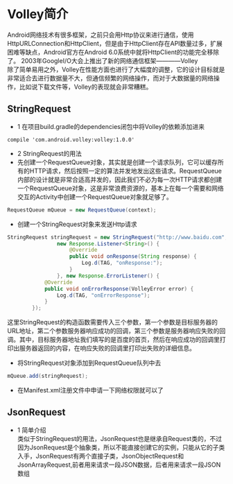 # Volley简介    
Android网络技术有很多框架，之前只会用Http协议来进行通信，使用HttpURLConnection和HttpClient，但是由于HttpClient存在API数量过多，扩展困难等缺点，Android官方在Android 6.0系统中就将HttpClient的功能完全移除了。
2003年GoogleI/O大会上推出了新的网络通信框架————Volley  
除了简单易用之外，Volley在性能方面也进行了大幅度的调整，它的设计目标就是非常适合去进行数据量不大，但通信频繁的网络操作，而对于大数据量的网络操作，比如说下载文件等，Volley的表现就会非常糟糕。    
## StringRequest        
* 1 在项目build.gradle的dependencies闭包中将Volley的依赖添加进来     
```
compile 'com.android.volley:volley:1.0.0'    
```
* 2 StringRequest的用法    
 * 先创建一个RequestQueue对象，其实就是创建一个请求队列，它可以缓存所有的HTTP请求，然后按照一定的算法并发地发出这些请求。RequestQueue内部的设计就是非常合适高并发的，因此我们不必为每一次HTTP请求都创建一个RequestQueue对象，这是非常浪费资源的，基本上在每一个需要和网络交互的Activity中创建一个RequestQueue对象就足够了。  
 ```java
 RequestQueue mQueue = new RequestQueue(context);
 ```     

 * 创建一个StringRequest对象来发送Http请求    
 ```java
 StringRequest stringRequest = new StringRequest("http://www.baidu.com",
                 new Response.Listener<String>() {
                     @Override
                     public void onResponse(String response) {
                         Log.d(TAG, "onResponse:");
                     }
                 }, new Response.ErrorListener() {
             @Override
             public void onErrorResponse(VolleyError error) {
                 Log.d(TAG, "onErrorResponse");
             }
         });
 ```
 这里StringRequest的构造函数需要传入三个参数，第一个参数是目标服务器的URL地址，第二个参数服务器响应成功的回调，第三个参数是服务器响应失败的回调。其中，目标服务器地址我们填写的是百度的首页，然后在响应成功的回调里打印出服务器返回的内容，在响应失败的回调里打印出失败的详细信息。    

  * 将StringRequest对象添加到RequestQueue队列中去     
 ```java
 mQueue.add(stringRequest);
 ```
 * 在Manifest.xml注册文件中申请一下网络权限就可以了    

## JsonRequest      
* 1 简单介绍    
类似于StringRequest的用法，JsonRequest也是继承自Request类的，不过因为JsonRequest是个抽象类，所以不能直接创建它的实例，只能从它的子类入手，JsonRequest有两个直接子类，JsonObjectRequest和JsonArrayRequest,前者用来请求一段JSON数据，后者用来请求一段JSON数组       
